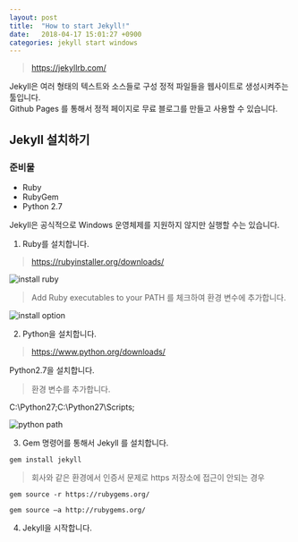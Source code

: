 ```yaml
---
layout: post
title:  "How to start Jekyll!"
date:   2018-04-17 15:01:27 +0900
categories: jekyll start windows
---
```


> <https://jekyllrb.com/>

Jekyll은 여러 형태의 텍스트와 소스들로 구성 정적 파일들을 웹사이트로 생성시켜주는 툴입니다.<br>
Github Pages 를 통해서 정적 페이지로 무료 블로그를 만들고 사용할 수 있습니다.<br>

Jekyll 설치하기
-------------

### 준비물

* Ruby
* RubyGem
* Python 2.7

Jekyll은 공식적으로 Windows 운영체제를 지원하지 않지만 실행할 수는 있습니다.

1. Ruby를 설치합니다.

> <https://rubyinstaller.org/downloads/>

![install ruby]({{site.url}}/assets/jekyll/ruby1.png)

> Add Ruby executables to your PATH 를 체크하여 환경 변수에 추가합니다.

![install option]({{site.url}}/assets/jekyll/ruby2.jpg)
   
2. Python을 설치합니다.

> <https://www.python.org/downloads/>

Python2.7을 설치합니다.

> 환경 변수를 추가합니다.

C:\Python27;C:\Python27\Scripts;

![python path]({{site.url}}/assets/jekyll/python1.png)
    
3. Gem 명령어를 통해서 Jekyll 를 설치합니다.

`gem install jekyll`

> 회사와 같은 환경에서 인증서 문제로 https 저장소에 접근이 안되는 경우
    
`gem source -r https://rubygems.org/`<br>

`gem source –a http://rubygems.org/`

4. Jekyll을 시작합니다.

[python2.7]: https://www.python.org/downloads/
[tale-github]: https://github.com/chesterhow/tale
[jekyll-kor]: http://jekyllrb-ko.github.io/
[reference-site]: http://tech.whatap.io/2015/09/11/install-jekyll-on-windows/
[markdown]: https://gist.github.com/ihoneymon/652be052a0727ad59601